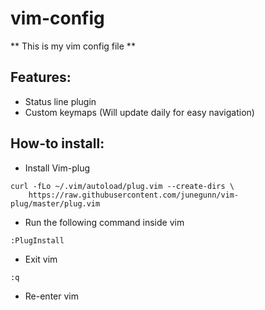 # vim-config
** This is my vim config file **

## Features:
- Status line plugin
- Custom keymaps (Will update daily for easy navigation)

## How-to install:

- Install Vim-plug

``` 
curl -fLo ~/.vim/autoload/plug.vim --create-dirs \
    https://raw.githubusercontent.com/junegunn/vim-plug/master/plug.vim
```

- Run the following command inside vim

```
:PlugInstall
```

- Exit vim

```
:q
```

- Re-enter vim
 
